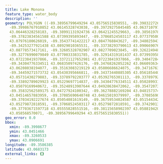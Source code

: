 ```yaml
---
title: Lake Monona
feature_type: water_body
description: ''
geometry: POLYGON ((-89.38956799649294 43.05756515830551, -89.39832272671632 43.05743973068012,
  -89.39986767910852 43.06145328743038, -89.39729275845485 43.0637107976487, -89.39454617642397
  43.06446328258183, -89.38991131924736 43.06421245529663, -89.38561978482336 43.06784935048015,
  -89.37823834561588 43.07399395893447, -89.37068524503117 43.07737950035019, -89.36296048306926
  43.07976180626019, -89.35437741422217 43.0847768843627, -89.34802594327616 43.0891647409427,
  -89.34253277921438 43.08929010365531, -89.33738293790613 43.09066907655696, -89.33051648282937
  43.08778573417161, -89.32605328702907 43.0827709023845, -89.32622494840628 43.07900950913658,
  -89.32776990079849 43.07700333831785, -89.32914319181437 43.07399395893447, -89.33360638761377
  43.07223841937866, -89.33721127652981 43.07223841937866, -89.34047284269144 43.0718622257885,
  -89.34304776334511 43.06835097426176, -89.34768262052262 43.06609363491781, -89.35060086392981
  43.06208038194077, -89.35163083219129 43.05806686624075, -89.34716763639187 43.05442939070754,
  -89.34459271573732 43.05430395666811, -89.34373440885305 43.05618544031798, -89.3397861971835
  43.05731430279883, -89.33789792203777 43.05392765301113, -89.33789792203777 43.05141890295529,
  -89.33892789029923 43.05229697714837, -89.34304776334511 43.0502899319494, -89.34785428189895
  43.05079169940672, -89.35248913907644 43.04928638472062, -89.3547207369766 43.04966271685569,
  -89.35832562589175 43.04727924100342, -89.36278882169204 43.04815737446135, -89.36708035611512
  43.04514657883959, -89.37085690640748 43.04615019379997, -89.37085690640748 43.04891005027655,
  -89.37034192227674 43.05054081619149, -89.36759534024587 43.0515443428956, -89.3681103243766
  43.05279872818591, -89.37068524503117 43.05279872818591, -89.3742901339463 43.05442939070754,
  -89.37703671597718 43.05555828551516, -89.38115658902397 43.05881942044642, -89.38647809170851
  43.058568570071, -89.38956799649294 43.05756515830551))
geo_error: 0.0
bbox:
  xmin: -89.3998677
  ymin: 43.0451466
  xmax: -89.3260533
  ymax: 43.0906691
longitude: -89.3586385
latitude: 43.0683173
external_links: {}
---
```

